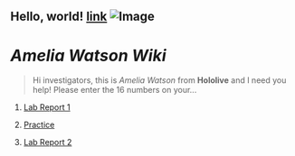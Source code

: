 **Hello, world!**
[link](https://youtu.be/GZqizez1Dzs)
![Image](https://static.miraheze.org/hololivewiki/thumb/e/e8/Watson_Amelia_-_Portrait_01.png/580px-Watson_Amelia_-_Portrait_01.png)
---
# _Amelia Watson Wiki_
> Hi investigators, this is _Amelia Watson_ from **Hololive** and I need you help! Please enter the 16 numbers on your...


1) [Lab Report 1](https://github.com/Valval144/cse15l-lab-reports/blob/main/individual-lab-report-1.md)

2) [Practice](https://github.com/Valval144/cse15l-lab-reports/blob/main/practice.md)

3) [Lab Report 2](https://github.com/Valval144/cse15l-lab-reports/blob/main/individual-lab-report-1.md)


